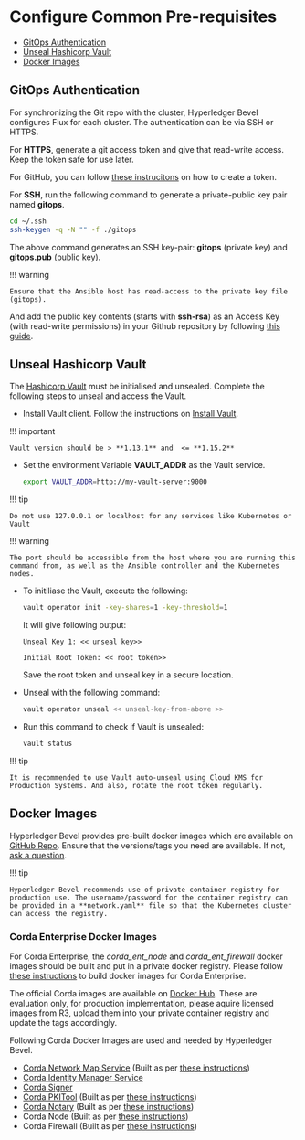 [//]: # (##############################################################################################)
[//]: # (Copyright Accenture. All Rights Reserved.)
[//]: # (SPDX-License-Identifier: Apache-2.0)
[//]: # (##############################################################################################)

# Configure Common Pre-requisites

- [GitOps Authentication](#gitops-authentication)
- [Unseal Hashicorp Vault](#unseal-hashicorp-vault)
- [Docker Images](#docker-images)

## GitOps Authentication

For synchronizing the Git repo with the cluster, Hyperledger Bevel configures Flux for each cluster. The authentication can be via SSH or HTTPS.

For **HTTPS**, generate a git access token and give that read-write access. Keep the token safe for use later. 

For GitHub, you can follow [these instrucitons](https://docs.github.com/en/enterprise-server@3.6/authentication/keeping-your-account-and-data-secure/managing-your-personal-access-tokens) on how to create a token.

For **SSH**, run the following command to generate a private-public key pair named **gitops**.

```bash
cd ~/.ssh
ssh-keygen -q -N "" -f ./gitops
```

The above command generates an SSH key-pair: **gitops** (private key) and **gitops.pub** (public key).

!!! warning

    Ensure that the Ansible host has read-access to the private key file (gitops).


And add the public key contents (starts with **ssh-rsa**) as an Access Key (with read-write permissions) in your Github repository by following [this guide](https://docs.github.com/en/authentication/connecting-to-github-with-ssh/adding-a-new-ssh-key-to-your-github-account).

## Unseal Hashicorp Vault 

The [Hashicorp Vault](../concepts/vault.md) must be initialised and unsealed. Complete the following steps to unseal and access the Vault.

* Install Vault client. Follow the instructions on [Install Vault](https://developer.hashicorp.com/vault/docs/install).

!!! important 

    Vault version should be > **1.13.1** and  <= **1.15.2**

* Set the environment Variable **VAULT_ADDR** as the Vault service. 

    ```bash
    export VAULT_ADDR=http://my-vault-server:9000
    ```
!!! tip

    Do not use 127.0.0.1 or localhost for any services like Kubernetes or Vault
!!! warning

    The port should be accessible from the host where you are running this command from, as well as the Ansible controller and the Kubernetes nodes.


* To initiliase the Vault, execute the following:
    ```bash
    vault operator init -key-shares=1 -key-threshold=1
    ```
    It will give following output:
    ```
    Unseal Key 1: << unseal key>>

    Initial Root Token: << root token>>
    ```
    Save the root token and unseal key in a secure location.

* Unseal with the following command:
    ```bash
    vault operator unseal << unseal-key-from-above >>
    ```
* Run this command to check if Vault is unsealed: 
    ```bash
    vault status
    ```

!!! tip

    It is recommended to use Vault auto-unseal using Cloud KMS for Production Systems. And also, rotate the root token regularly.

## Docker Images

Hyperledger Bevel provides pre-built docker images which are available on [GitHub Repo](https://github.com/orgs/hyperledger/packages?repo_name=bevel). Ensure that the versions/tags you need are available. If not, [ask a question](../contributing/asking-a-question.md).

!!! tip

    Hyperledger Bevel recommends use of private container registry for production use. The username/password for the container registry can be provided in a **network.yaml** file so that the Kubernetes cluster can access the registry.

### Corda Enterprise Docker Images
For Corda Enterprise, the *corda_ent_node* and *corda_ent_firewall* docker images should be built and put in a private docker registry. Please follow [these instructions](https://github.com/Accenture-BAF/corda-kubernetes-deployment/tree/main/docker-images) to build docker images for Corda Enterprise. 

The official Corda images are available on [Docker Hub](https://hub.docker.com/u/corda). These are evaluation only, for production implementation, please aquire licensed images from R3, upload them into your private container registry and update the tags accordingly.

Following Corda Docker Images are used and needed by Hyperledger Bevel.

* [Corda Network Map Service](https://hub.docker.com/r/corda/enterprise-networkmap) (Built as per [these instructions](https://github.com/hyperledger/bevel/tree/main/platforms/r3-corda-ent/images))
* [Corda Identity Manager Service](https://hub.docker.com/r/corda/enterprise-identitymanager)
* [Corda Signer](https://hub.docker.com/r/corda/enterprise-signer)
* [Corda PKITool](https://hub.docker.com/r/corda/enterprise-pkitool) (Built as per [these instructions](https://github.com/hyperledger/bevel/tree/main/platforms/r3-corda-ent/images))
* [Corda Notary](https://hub.docker.com/r/corda/notary) (Built as per [these instructions](https://github.com/hyperledger/bevel/tree/main/platforms/r3-corda-ent/images))
* Corda Node (Built as per [these instructions](https://github.com/Accenture-BAF/corda-kubernetes-deployment/tree/main/docker-images))
* Corda Firewall (Built as per [these instructions](https://github.com/Accenture-BAF/corda-kubernetes-deployment/tree/main/docker-images))
